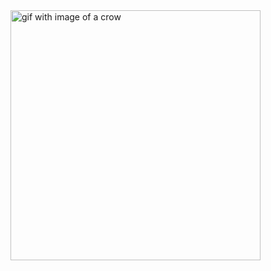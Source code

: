 <img src="https://cdn.dribbble.com/users/258567/screenshots/5474291/media/e18580c976c73d1cf0912b5093e7d5b1.gif" min-width="250px" max-width="400px" width="400px" align="right" alt="gif with image of a crow">
